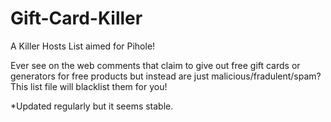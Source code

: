 # Gift-Card-Killer

A Killer Hosts List aimed for Pihole!

Ever see on the web comments that claim to give out free gift cards or generators for free products but instead are just malicious/fradulent/spam? This list file will blacklist them for you!

*Updated regularly but it seems stable.

